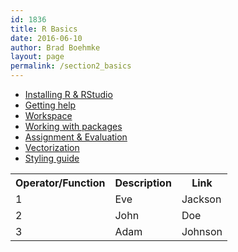 ```yaml
---
id: 1836
title: R Basics
date: 2016-06-10
author: Brad Boehmke
layout: page
permalink: /section2_basics
---
```


* [Installing R & RStudio](installation)
* [Getting help](getting_help)
* [Workspace](workspace)
* [Working with packages](packages)
* [Assignment & Evaluation](assignment)
* [Vectorization](vectorization)
* [Styling guide](style)


<table class="w3-table-all" style="width:100%">
<tr>
	<th>Operator/Function</th>
	<th>Description</th>
	<th>Link</th>
</tr>
<tr>
	<td>1</td>
	<td>Eve</td>
	<td>Jackson</td>		
</tr>
<tr>
	<td>2</td>
	<td>John</td>
	<td>Doe</td>		
</tr>
<tr>
	<td>3</td>
	<td>Adam</td>
	<td>Johnson</td>		
</tr>
</table>
